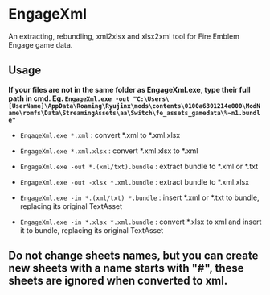# EngageXml
An extracting, rebundling, xml2xlsx and xlsx2xml tool for Fire Emblem Engage game data.

## Usage

**If your files are not in the same folder as EngageXml.exe, type their full path in cmd. Eg. `EngageXml.exe -out "C:\Users\[UserName]\AppData\Roaming\Ryujinx\mods\contents\0100a6301214e000\ModName\romfs\Data\StreamingAssets\aa\Switch\fe_assets_gamedata\%~n1.bundle"`**

- `EngageXml.exe *.xml` : convert \*.xml to \*.xml.xlsx
  
- `EngageXml.exe *.xml.xlsx` : convert *.xml.xlsx to *.xml
  
- `EngageXml.exe -out *.(xml/txt).bundle` : extract bundle to \*.xml or \*.txt
  
- `EngageXml.exe -out -xlsx *.xml.bundle` : extract bundle to *.xml.xlsx
  
- `EngageXml.exe -in *.(xml/txt) *.bundle` : insert \*.xml or \*.txt to bundle, replacing its original TextAsset
  
- `EngageXml.exe -in *.xlsx *.xml.bundle` : convert *.xlsx to xml and insert it to bundle, replacing its original TextAsset


## Do not change sheets names, but you can create new sheets with a name starts with "#", these sheets are ignored when converted to xml.
